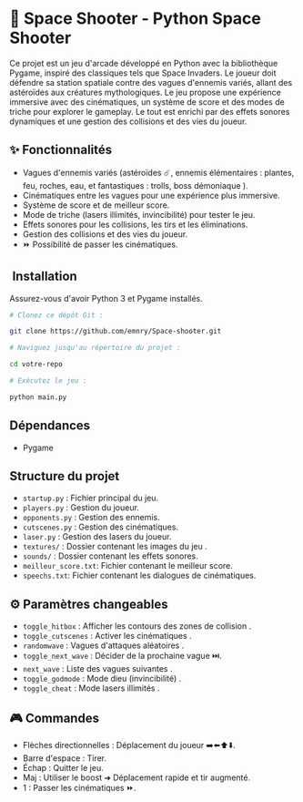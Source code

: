 # 👾 Space Shooter - Python Space Shooter 

Ce projet est un jeu d'arcade développé en Python avec la bibliothèque Pygame, inspiré des classiques tels que Space Invaders. Le joueur doit défendre sa station spatiale contre des vagues d'ennemis variés, allant des astéroïdes aux créatures mythologiques. Le jeu propose une expérience immersive avec des cinématiques, un système de score et des modes de triche pour explorer le gameplay. Le tout est enrichi par des effets sonores dynamiques et une gestion des collisions et des vies du joueur.

## ✨ Fonctionnalités

* Vagues d'ennemis variés (astéroïdes ☄️, ennemis élémentaires : plantes, feu, roches, eau, et fantastiques : trolls, boss démoniaque ).
* Cinématiques entre les vagues pour une expérience plus immersive.
* Système de score et de meilleur score.
* Mode de triche (lasers illimités, invincibilité) pour tester le jeu.
* Effets sonores pour les collisions, les tirs et les éliminations.
* Gestion des collisions et des vies du joueur.
* ⏩ Possibilité de passer les cinématiques.

## ️ Installation

Assurez-vous d'avoir Python 3 et Pygame installés.
```bash
# Clonez ce dépôt Git :

git clone https://github.com/emnry/Space-shooter.git

# Naviguez jusqu'au répertoire du projet :

cd votre-repo

# Exécutez le jeu :

python main.py
```
##  Dépendances

* Pygame

##  Structure du projet

* `startup.py` : Fichier principal du jeu.
* `players.py` : Gestion du joueur.
* `opponents.py` : Gestion des ennemis.
* `cutscenes.py` : Gestion des cinématiques.
* `laser.py` : Gestion des lasers du joueur.
* `textures/` : Dossier contenant les images du jeu .
* `sounds/` : Dossier contenant les effets sonores.
* `meilleur_score.txt`: Fichier contenant le meilleur score.
* `speechs.txt`: Fichier contenant les dialogues de cinématiques.

## ⚙️ Paramètres changeables

* `toggle_hitbox` : Afficher les contours des zones de collision .
* `toggle_cutscenes` : Activer les cinématiques .
* `randomwave` : Vagues d'attaques aléatoires .
* `toggle_next_wave` : Décider de la prochaine vague ⏭️.
* `next_wave` : Liste des vagues suivantes .
* `toggle_godmode` : Mode dieu (invincibilité) ️.
* `toggle_cheat` : Mode lasers illimités .

## ️🎮 Commandes

* Flèches directionnelles : Déplacement du joueur ➡️⬅️⬆️⬇️.
* Barre d'espace : Tirer.
* Échap : Quitter le jeu.
* Maj : Utiliser le boost ➜ Déplacement rapide et tir augmenté.
* 1 : Passer les cinématiques ⏩.

